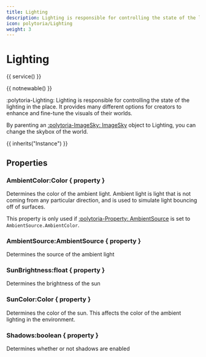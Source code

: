 ```yaml
---
title: Lighting
description: Lighting is responsible for controlling the state of the lighting in the place.
icon: polytoria/Lighting
weight: 3
---
```


# Lighting

{{ service() }}

{{ notnewable() }}

:polytoria-Lighting: Lighting is responsible for controlling the state of the lighting in the place. It provides many different options for creators to enhance and fine-tune the visuals of their worlds.

By parenting an [:polytoria-ImageSky: ImageSky](/objects/world/ImageSky) object to Lighting, you can change the skybox of the world.

{{ inherits("Instance") }}

## Properties

### AmbientColor:Color { property }

Determines the color of the ambient light. Ambient light is light that is not coming from any particular direction, and is used to simulate light bouncing off of surfaces.

This property is only used if [:polytoria-Property: AmbientSource](#AmbientSource) is set to `AmbientSource.AmbientColor`.

### AmbientSource:AmbientSource { property }

Determines the source of the ambient light

### SunBrightness:float { property }

Determines the brightness of the sun

### SunColor:Color { property }

Determines the color of the sun. This affects the color of the ambient lighting in the environment.

### Shadows:boolean { property }

Determines whether or not shadows are enabled
